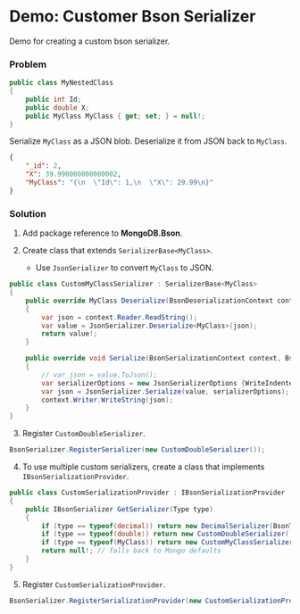 # Demo: Customer Bson Serializer

Demo for creating a custom bson serializer.

### Problem

```csharp
public class MyNestedClass
{
    public int Id;
    public double X;
    public MyClass MyClass { get; set; } = null!;
}
```

Serialize `MyClass` as a JSON blob.
Deserialize it from JSON back to `MyClass`.

```json
{
    "_id": 2,
    "X": 39.990000000000002,
    "MyClass": "{\n  \"Id\": 1,\n  \"X\": 29.99\n}"
}
```

### Solution

1. Add package reference to **MongoDB.Bson**.

2. Create class that extends `SerializerBase<MyClass>`.
   - Use `JsonSerializer` to convert `MyClass` to JSON.

```csharp
public class CustomMyClassSerializer : SerializerBase<MyClass>
{
    public override MyClass Deserialize(BsonDeserializationContext context, BsonDeserializationArgs args)
    {
        var json = context.Reader.ReadString();
        var value = JsonSerializer.Deserialize<MyClass>(json);
        return value!;
    }

    public override void Serialize(BsonSerializationContext context, BsonSerializationArgs args, MyClass value)
    {
        // var json = value.ToJson();
        var serializerOptions = new JsonSerializerOptions {WriteIndented = true};
        var json = JsonSerializer.Serialize(value, serializerOptions);
        context.Writer.WriteString(json);
    }
}
```

3. Register `CustomDoubleSerializer`.

```csharp
BsonSerializer.RegisterSerializer(new CustomDoubleSerializer());
```

4. To use multiple custom serializers, create a class that implements `IBsonSerializationProvider`.

```csharp
public class CustomSerializationProvider : IBsonSerializationProvider
{
    public IBsonSerializer GetSerializer(Type type)
    {
        if (type == typeof(decimal)) return new DecimalSerializer(BsonType.Decimal128);
        if (type == typeof(double)) return new CustomDoubleSerializer();
        if (type == typeof(MyClass)) return new CustomMyClassSerializer();
        return null!; // falls back to Mongo defaults
    }
}
```

5. Register `CustomSerializationProvider`.

```csharp
BsonSerializer.RegisterSerializationProvider(new CustomSerializationProvider());
```
